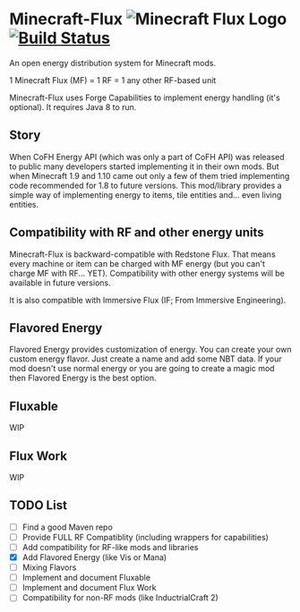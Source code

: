 # Minecraft-Flux ![Minecraft Flux Logo](https://raw.githubusercontent.com/Szewek/Minecraft-Flux/master/src/main/resources/mcflux.png) [![Build Status](https://travis-ci.org/Szewek/Minecraft-Flux.svg?branch=master)](https://travis-ci.org/Szewek/Minecraft-Flux)
An open energy distribution system for Minecraft mods.

1 Minecraft Flux (MF) = 1 RF = 1 any other RF-based unit

Minecraft-Flux uses Forge Capabilities to implement energy handling (it's optional).
It requires Java 8 to run.

## Story
When CoFH Energy API (which was only a part of CoFH API) was released to public many developers started implementing it in their own mods.
But when Minecraft 1.9 and 1.10 came out only a few of them tried implementing code recommended for 1.8 to future versions.
This mod/library provides a simple way of implementing energy to items, tile entities and... even living entities.

## Compatibility with RF and other energy units
Minecraft-Flux is backward-compatible with Redstone Flux. That means every machine or item can be charged with MF energy (but you can't charge MF with RF... YET). Compatibility with other energy systems will be available in future versions.

It is also compatible with Immersive Flux (IF; From Immersive Engineering).

## Flavored Energy
Flavored Energy provides customization of energy. You can create your own custom energy flavor. Just create a name and add some NBT data. If your mod doesn't use normal energy or you are going to create a magic mod then Flavored Energy is the best option.

## Fluxable
WIP

## Flux Work
WIP

## TODO List
- [ ] Find a good Maven repo
- [ ] Provide FULL RF Compatiblity (including wrappers for capabilities)
- [ ] Add compatibility for RF-like mods and libraries
- [x] Add Flavored Energy (like Vis or Mana)
- [ ] Mixing Flavors
- [ ] Implement and document Fluxable
- [ ] Implement and document Flux Work
- [ ] Compatibility for non-RF mods (like InductrialCraft 2)